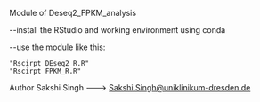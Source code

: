 Module of Deseq2_FPKM_analysis

--install the RStudio and working environment using conda

--use the module like this:

	"Rscirpt DEseq2_R.R"
	"Rscirpt FPKM_R.R"
Author
Sakshi Singh ---> Sakshi.Singh@uniklinikum-dresden.de
